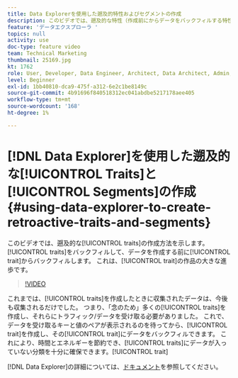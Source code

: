 ```yaml
---
title: Data Explorerを使用した遡及的特性およびセグメントの作成
description: このビデオでは、遡及的な特性（作成前にからデータをバックフィルする特性）の作成方法を示します。 これは、特性の作成における大きな画期的な機能です。
feature: 'データエクスプローラ '
topics: null
activity: use
doc-type: feature video
team: Technical Marketing
thumbnail: 25169.jpg
kt: 1762
role: User, Developer, Data Engineer, Architect, Data Architect, Admin, Leader
level: Beginner
exl-id: 1bb40810-dca9-475f-a312-6e2c1be8149c
source-git-commit: 4b91696f840518312ec041abdbe5217178aee405
workflow-type: tm+mt
source-wordcount: '168'
ht-degree: 1%

---
```


# [!DNL Data Explorer]を使用した遡及的な[!UICONTROL Traits]と[!UICONTROL Segments]の作成 {#using-data-explorer-to-create-retroactive-traits-and-segments}

このビデオでは、遡及的な[!UICONTROL traits]の作成方法を示します。[!UICONTROL traits]をバックフィルして、データを作成する前に[!UICONTROL trait]からバックフィルします。 これは、[!UICONTROL trait]の作品の大きな進歩です。

>[!VIDEO](https://video.tv.adobe.com/v/25169/?quality=12)

これまでは、[!UICONTROL traits]を作成したときに収集されたデータは、今後も収集されるだけでした。 つまり、「念のため」多くの[!UICONTROL traits]を作成し、それらにトラフィック/データを受け取る必要がありました。 これで、データを受け取るキーと値のペアが表示されるのを待ってから、[!UICONTROL trait]を作成し、その[!UICONTROL trait]にデータをバックフィルできます。 これにより、時間とエネルギーを節約でき、[!UICONTROL traits]にデータが入っていない分類を十分に確保できます。[!UICONTROL trait]

[!DNL Data Explorer]の詳細については、[ドキュメント](https://experiencecloud.adobe.com/resources/help/en_US/aam/data-explorer.html)を参照してください。
